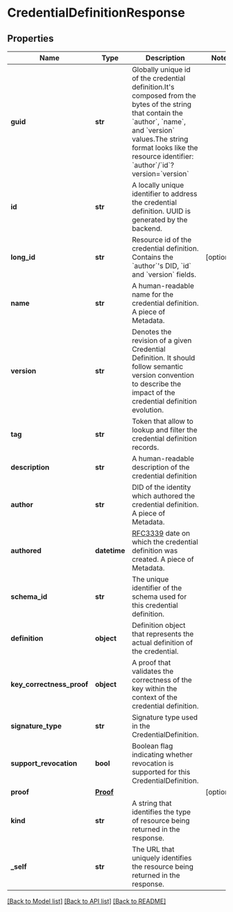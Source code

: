 # CredentialDefinitionResponse

## Properties
Name | Type | Description | Notes
------------ | ------------- | ------------- | -------------
**guid** | **str** | Globally unique id of the credential definition.It&#x27;s composed from the bytes of the string that contain the &#x60;author&#x60;, &#x60;name&#x60;, and &#x60;version&#x60; values.The string format looks like the resource identifier: &#x60;author&#x60;/&#x60;id&#x60;?version&#x3D;&#x60;version&#x60; | 
**id** | **str** | A locally unique identifier to address the credential definition. UUID is generated by the backend. | 
**long_id** | **str** | Resource id of the credential definition. Contains the &#x60;author&#x60;&#x27;s DID, &#x60;id&#x60; and &#x60;version&#x60; fields. | [optional] 
**name** | **str** | A human-readable name for the credential definition. A piece of Metadata. | 
**version** | **str** | Denotes the revision of a given Credential Definition. It should follow semantic version convention to describe the impact of the credential definition evolution. | 
**tag** | **str** | Token that allow to lookup and filter the credential definition records. | 
**description** | **str** | A human-readable description of the credential definition | 
**author** | **str** | DID of the identity which authored the credential definition. A piece of Metadata. | 
**authored** | **datetime** | [RFC3339](https://www.rfc-editor.org/rfc/rfc3339) date on which the credential definition was created. A piece of Metadata. | 
**schema_id** | **str** | The unique identifier of the schema used for this credential definition. | 
**definition** | **object** | Definition object that represents the actual definition of the credential. | 
**key_correctness_proof** | **object** | A proof that validates the correctness of the key within the context of the credential definition. | 
**signature_type** | **str** | Signature type used in the CredentialDefinition. | 
**support_revocation** | **bool** | Boolean flag indicating whether revocation is supported for this CredentialDefinition. | 
**proof** | [**Proof**](Proof.md) |  | [optional] 
**kind** | **str** | A string that identifies the type of resource being returned in the response. | 
**_self** | **str** | The URL that uniquely identifies the resource being returned in the response. | 

[[Back to Model list]](../README.md#documentation-for-models) [[Back to API list]](../README.md#documentation-for-api-endpoints) [[Back to README]](../README.md)

